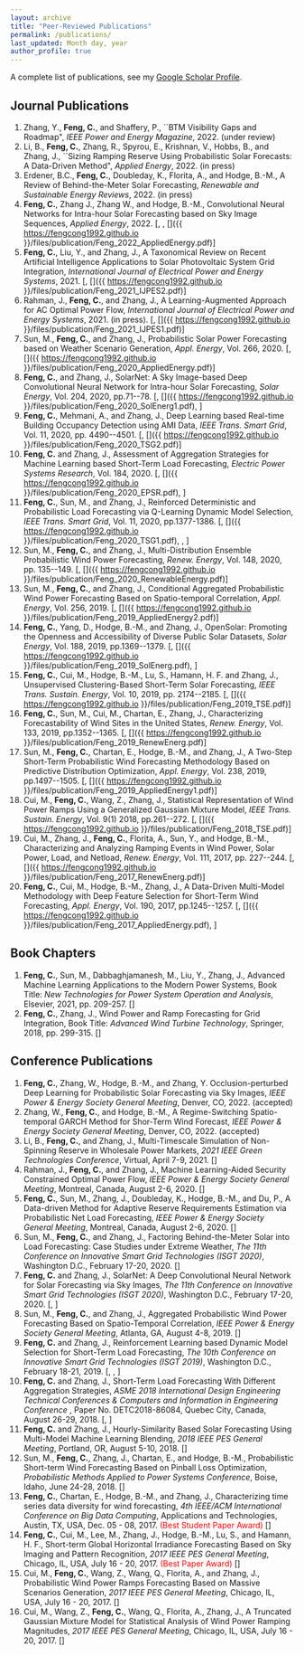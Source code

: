```yaml
---
layout: archive
title: "Peer-Reviewed Publications"
permalink: /publications/
last_updated: Month day, year
author_profile: true
---
```


A complete list of publications, see my [Google Scholar Profile](https://scholar.google.com/citations?user=pT_iWwoAAAAJ&hl=en). 


Journal Publications
------
1.  Zhang, Y., **Feng, C.**, and Shaffery, P., ``BTM Visibility Gaps and Roadmap", *IEEE Power and Energy Magazine*, 2022. (under review)
1.  Li, B., **Feng, C.**, Zhang, R., Spyrou, E., Krishnan, V., Hobbs, B., and Zhang, J., ``Sizing Ramping Reserve Using Probabilistic Solar Forecasts: A Data-Driven Method", *Applied Energy*, 2022. (in press)
1. Erdener, B.C., **Feng, C.**, Doubleday, K., Florita, A., and Hodge, B.-M., A Review of Behind-the-Meter Solar Forecasting, *Renewable and Sustainable Energy Reviews*, 2022. (in press)
1. **Feng, C.**, Zhang J., Zhang W., and Hodge, B.-M., Convolutional Neural Networks for Intra-hour Solar Forecasting based on Sky Image Sequences, *Applied Energy*, 2022. [<a href="https://www.sciencedirect.com/science/article/pii/S0306261921016639"><i class='fas fa-link'></i></a>, <a href="https://github.com/fengcong1992/SolarNet"><i class="fab fa-github"></i></a>, [<i class='fas fa-file-pdf'></i>]({{ https://fengcong1992.github.io }}/files/publication/Feng_2022_AppliedEnergy.pdf)]
1. **Feng, C.**, Liu, Y., and Zhang, J., A Taxonomical Review on Recent Artificial Intelligence Applications to Solar Photovoltaic System Grid Integration, *International Journal of Electrical Power and Energy Systems*, 2021. [<a href="https://www.sciencedirect.com/science/article/pii/S0142061521004154"><i class='fas fa-link'></i></a>, [<i class='fas fa-file-pdf'></i>]({{ https://fengcong1992.github.io }}/files/publication/Feng_2021_IJPES2.pdf)]
1. Rahman, J., **Feng, C.**, and Zhang, J., A Learning-Augmented Approach for AC Optimal Power Flow, *International Journal of Electrical Power and Energy Systems*, 2021. (in press). [<a href="https://www.sciencedirect.com/science/article/pii/S0142061521001484#!"><i class='fas fa-link'></i></a>, [<i class='fas fa-file-pdf'></i>]({{ https://fengcong1992.github.io }}/files/publication/Feng_2021_IJPES1.pdf)]
1. Sun, M., **Feng, C.**, and Zhang, J., Probabilistic Solar Power Forecasting based on Weather Scenario Generation, *Appl. Energy*, Vol. 266, 2020. [<a href="https://www.sciencedirect.com/science/article/pii/S0306261920303354"><i class='fas fa-link'></i></a>, [<i class='fas fa-file-pdf'></i>]({{ https://fengcong1992.github.io }}/files/publication/Feng_2020_AppliedEnergy.pdf)]
1. **Feng, C.**, and Zhang, J., SolarNet: A Sky Image-based Deep Convolutional Neural Network for Intra-hour Solar Forecasting, *Solar Energy*, Vol. 204, 2020, pp.71--78. [<a href="https://www.sciencedirect.com/science/article/abs/pii/S0038092X20303285"><i class='fas fa-link'></i></a>, [<i class='fas fa-file-pdf'></i>]({{ https://fengcong1992.github.io }}/files/publication/Feng_2020_SolEnerg1.pdf), <a href="https://github.com/fengcong1992/SolarNet"><i class="fab fa-github"></i></a>]
1. **Feng, C.**, Mehmani, A., and Zhang, J., Deep Learning based Real-time Building Occupancy Detection using AMI Data, *IEEE Trans. Smart Grid*, Vol. 11, 2020, pp. 4490--4501. [<a href="https://ieeexplore.ieee.org/document/9043691"><i class='fas fa-link'></i></a>, [<i class='fas fa-file-pdf'></i>]({{ https://fengcong1992.github.io }}/files/publication/Feng_2020_TSG2.pdf)]
1. **Feng, C.** and Zhang, J., Assessment of Aggregation Strategies for Machine Learning based Short-Term Load Forecasting, *Electric Power Systems Research*, Vol. 184, 2020. [<a href="https://www.sciencedirect.com/science/article/pii/S0378779620301103?casa_token=GQA_HMdnjCgAAAAA:R-zBB9xkzI5UojbQffdZU788afjVrccN2PazaC1-Skj9qIGq59TMHCXnR0-sBZudAu3Ud1C1MA"><i class='fas fa-link'></i></a>, [<i class='fas fa-file-pdf'></i>]({{ https://fengcong1992.github.io }}/files/publication/Feng_2020_EPSR.pdf), <a href="https://ieee-dataport.org/documents/short-term-load-forecasting-data-hierarchical-advanced-metering-infrastructure-and-weather"><i class='fas fa-database'></i></a>]
1.	 **Feng, C.**, Sun, M., and Zhang, J., Reinforced Deterministic and Probabilistic Load Forecasting via Q-Learning Dynamic Model Selection, *IEEE Trans. Smart Grid*, Vol. 11, 2020, pp.1377-1386. [<a href="https://ieeexplore.ieee.org/document/8813103"><i class='fas fa-link'></i></a>, [<i class='fas fa-file-pdf'></i>]({{ https://fengcong1992.github.io }}/files/publication/Feng_2020_TSG1.pdf), <a href="https://github.com/fengcong1992/QLearningForecast"><i class="fab fa-github"></i></a>, <a href="https://ieee-dataport.org/documents/short-term-load-forecasting-data-hierarchical-advanced-metering-infrastructure-and-weather"><i class='fas fa-database'></i></a>]
1.	 Sun, M., **Feng, C.**, and Zhang, J., Multi-Distribution Ensemble Probabilistic Wind Power Forecasting, *Renew. Energy*, Vol. 148, 2020, pp. 135--149. [<a href="https://www.sciencedirect.com/science/article/pii/S0960148119318397?casa_token=9whAql-Z-4cAAAAA:gUC8SNPuRTLr3rvkDfqQoUJbB0e0_hCKpRXgJbrc38jsjZE2TCzFKPZY6b_YWVoa-6KKW3FgMQ"><i class='fas fa-link'></i></a>, [<i class='fas fa-file-pdf'></i>]({{ https://fengcong1992.github.io }}/files/publication/Feng_2020_RenewableEnergy.pdf)]
1.	 Sun, M., **Feng, C.**, and Zhang, J., Conditional Aggregated Probabilistic Wind Power Forecasting Based on Spatio-temporal Correlation, *Appl. Energy*, Vol. 256, 2019. [<a href="https://www.sciencedirect.com/science/article/abs/pii/S0306261919315296"><i class='fas fa-link'></i></a>, [<i class='fas fa-file-pdf'></i>]({{ https://fengcong1992.github.io }}/files/publication/Feng_2019_AppliedEnergy2.pdf)]
1.	 **Feng, C.**, Yang, D., Hodge, B.-M., and Zhang, J., OpenSolar: Promoting the Openness and Accessibility of Diverse Public Solar Datasets, *Solar Energy*, Vol. 188, 2019, pp.1369--1379. [<a href="https://www.sciencedirect.com/science/article/abs/pii/S0038092X19306693"><i class='fas fa-link'></i></a>, [<i class='fas fa-file-pdf'></i>]({{ https://fengcong1992.github.io }}/files/publication/Feng_2019_SolEnerg.pdf), <a href="https://github.com/fengcong1992/OpenSolar"><i class="fab fa-github"></i></a>]
1.	 **Feng, C.**, Cui, M., Hodge, B.-M., Lu, S., Hamann, H. F. and Zhang, J., Unsupervised Clustering-Based Short-Term Solar Forecasting, *IEEE Trans. Sustain. Energy*, Vol. 10, 2019, pp. 2174--2185. [<a href="https://ieeexplore.ieee.org/document/8536427"><i class='fas fa-link'></i></a>, [<i class='fas fa-file-pdf'></i>]({{ https://fengcong1992.github.io }}/files/publication/Feng_2019_TSE.pdf)]
1.	 **Feng, C.**, Sun, M., Cui, M., Chartan, E., Zhang, J., Characterizing Forecastability of Wind Sites in the United States,  *Renew. Energy*, Vol. 133, 2019, pp.1352--1365. [<a href="https://www.sciencedirect.com/science/article/pii/S0960148118310358?casa_token=xASc24daRjgAAAAA:Aq1pKwKKoMDjuWTPyguaz9tCtXNOmgNhHYzprauDV72ERgS0SqW-TQByLXtPwlcM52foJDeFsg"><i class='fas fa-link'></i></a>, [<i class='fas fa-file-pdf'></i>]({{ https://fengcong1992.github.io }}/files/publication/Feng_2019_RenewEnerg.pdf)]
1.	 Sun, M., **Feng, C.**, Chartan, E., Hodge, B.-M., and Zhang, J., A Two-Step Short-Term Probabilistic Wind Forecasting Methodology Based on Predictive Distribution Optimization, *Appl. Energy*, Vol. 238, 2019, pp.1497--1505. [<a href="https://www.sciencedirect.com/science/article/abs/pii/S0306261919301692"><i class='fas fa-link'></i></a>, [<i class='fas fa-file-pdf'></i>]({{ https://fengcong1992.github.io }}/files/publication/Feng_2019_AppliedEnergy1.pdf)]
1.	 Cui, M., **Feng, C.**, Wang, Z., Zhang, J., Statistical Representation of Wind Power Ramps Using a Generalized Gaussian Mixture Model, *IEEE Trans. Sustain. Energy*, Vol. 9(1) 2018, pp.261--272. [<a href="https://ieeexplore.ieee.org/document/7981390"><i class='fas fa-link'></i></a>, [<i class='fas fa-file-pdf'></i>]({{ https://fengcong1992.github.io }}/files/publication/Feng_2018_TSE.pdf)]
1.	 Cui, M., Zhang, J., **Feng, C.**, Florita, A., Sun, Y., and Hodge, B.-M., Characterizing and Analyzing Ramping Events in Wind Power, Solar Power, Load, and Netload, *Renew. Energy*, Vol. 111, 2017, pp. 227--244. [<a href="https://www.sciencedirect.com/science/article/abs/pii/S0960148117302975"><i class='fas fa-link'></i></a>, [<i class='fas fa-file-pdf'></i>]({{ https://fengcong1992.github.io }}/files/publication/Feng_2017_RenewEnerg.pdf)]
1.	**Feng, C.**, Cui, M., Hodge, B.-M., Zhang, J., A Data-Driven Multi-Model Methodology with Deep Feature Selection for Short-Term Wind Forecasting, *Appl. Energy*, Vol. 190, 2017, pp.1245--1257. [<a href="https://www.sciencedirect.com/science/article/pii/S0306261917300508"><i class='fas fa-link'></i></a>, [<i class='fas fa-file-pdf'></i>]({{ https://fengcong1992.github.io }}/files/publication/Feng_2017_AppliedEnergy.pdf), <a href="https://github.com/UTD-DOES/M3"><i class="fab fa-github"></i></a>]
	
Book Chapters
------
1. **Feng, C.**, Sun, M., Dabbaghjamanesh, M., Liu, Y., Zhang, J., Advanced Machine Learning Applications to the Modern Power Systems, Book Title: *New Technologies for Power System Operation and Analysis*, Elsevier, 2021, pp. 209-257. [<a href="https://www.sciencedirect.com/science/article/pii/B9780128201688000079"><i class='fas fa-link'></i></a>]
1. **Feng, C.**, Zhang, J., Wind Power and Ramp Forecasting for Grid Integration, Book Title: *Advanced Wind Turbine Technology*, Springer, 2018, pp. 299-315. [<a href="https://www.springerprofessional.de/en/wind-power-and-ramp-forecasting-for-grid-integration/15743392"><i class='fas fa-link'></i></a>]

Conference Publications
------
1. **Feng, C.**, Zhang, W.,  Hodge, B.-M., and Zhang, Y. Occlusion-perturbed Deep Learning for Probabilistic Solar Forecasting via Sky Images, *IEEE Power \& Energy Society General Meeting*, Denver, CO, 2022. (accepted)  
1. Zhang, W., **Feng, C.**, and Hodge, B.-M., A Regime-Switching Spatio-temporal GARCH Method for Shor-Term Wind Forecast, *IEEE Power & Energy Society General Meeting*, Denver, CO, 2022. (accepted)  
1. Li, B., **Feng, C.**, and Zhang, J., Multi-Timescale Simulation of Non-Spinning Reserve in Wholesale Power Markets, *2021 IEEE Green Technologies Conference*, Virtual, April 7-9, 2021. [<a href="https://ieeexplore.ieee.org/document/9458538"><i class='fas fa-link'></i></a>] 
1. Rahman, J., **Feng, C.**, and Zhang, J., Machine Learning-Aided Security Constrained Optimal Power Flow, *IEEE Power & Energy Society General Meeting*, Montreal, Canada, August 2-6, 2020. [<a href="https://ieeexplore.ieee.org/abstract/document/9281941"><i class='fas fa-link'></i></a>]  
1. **Feng, C.**, Sun, M., Zhang, J., Doubleday, K., Hodge, B.-M., and Du, P., A Data-driven Method for Adaptive Reserve Requirements Estimation via Probabilistic Net Load Forecasting, *IEEE Power & Energy Society General Meeting*, Montreal, Canada, August 2-6, 2020. [<a href="https://ieeexplore.ieee.org/document/9282155"><i class='fas fa-link'></i></a>]
1.	Sun, M., **Feng, C.**, and Zhang, J., Factoring Behind-the-Meter Solar into Load Forecasting: Case Studies under Extreme Weather, *The 11th Conference on Innovative Smart Grid Technologies (ISGT 2020)*, Washington D.C., February 17-20, 2020. [<a href="https://ieeexplore.ieee.org/abstract/document/9087791/"><i class='fas fa-link'></i></a>]
1. **Feng, C.** and Zhang, J., SolarNet: A Deep Convolutional Neural Network for Solar Forecasting via Sky Images, *The 11th Conference on Innovative Smart Grid Technologies (ISGT 2020)*, Washington D.C., February 17-20, 2020. [<a href="https://ieeexplore.ieee.org/document/9087703"><i class='fas fa-link'></i></a>, <a href="https://github.com/fengcong1992/SolarNet"><i class="fab fa-github"></i></a>]
1. Sun, M., **Feng, C.**,  and Zhang, J., Aggregated Probabilistic Wind Power Forecasting Based on Spatio-Temporal Correlation, *IEEE Power & Energy Society General Meeting*, Atlanta, GA, August 4-8, 2019. [<a href="https://ieeexplore.ieee.org/document/8973912"><i class='fas fa-link'></i></a>]
1. **Feng, C.** and Zhang, J., Reinforcement Learning based Dynamic Model Selection for Short-Term Load Forecasting, *The 10th Conference on Innovative Smart Grid Technologies (ISGT 2019)*, Washington D.C., February 18-21, 2019. [<a href="https://ieeexplore.ieee.org/abstract/document/8791671/?casa_token=78XnFr6yKH8AAAAA:Q0UKf_plNRuc2jmVK9AhzQCuDSD08yFJSX9JG7ytMTLXcUAivIviLHI4nztpQyDJEQINSt94ag"><i class='fas fa-link'></i></a>, <a href="https://github.com/fengcong1992/QLearningForecast"><i class="fab fa-github"></i></a>, <a href="https://ieee-dataport.org/documents/short-term-load-forecasting-data-hierarchical-advanced-metering-infrastructure-and-weather"><i class='fas fa-database'></i></a>]
1. **Feng, C.** and Zhang, J., Short-Term Load Forecasting With Different Aggregation Strategies, *ASME 2018 International Design Engineering Technical Conferences & Computers and Information in Engineering Conference* , Paper No. DETC2018-86084, Quebec City, Canada, August 26-29, 2018. [<a href="https://asmedigitalcollection.asme.org/IDETC-CIE/proceedings-abstract/IDETC-CIE2018/51753/V02AT03A019/273556"><i class='fas fa-link'></i></a>, <a href="https://ieee-dataport.org/documents/short-term-load-forecasting-data-hierarchical-advanced-metering-infrastructure-and-weather"><i class='fas fa-database'></i></a>]
1. **Feng, C.**  and Zhang, J., Hourly-Similarity Based Solar Forecasting Using Multi-Model Machine Learning Blending, *2018 IEEE PES General Meeting*, Portland, OR, August 5-10, 2018. [<a href="https://ieeexplore.ieee.org/document/8586091"><i class='fas fa-link'></i></a>]
1. Sun, M., **Feng, C.**,  Zhang, J., Chartan, E., and Hodge, B.-M., Probabilistic Short-term Wind Forecasting Based on Pinball Loss Optimization, *Probabilistic Methods Applied to Power Systems Conference*, Boise, Idaho, June 24-28, 2018. [<a href="https://ieeexplore.ieee.org/document/8440347"><i class='fas fa-link'></i></a>]
1. **Feng, C.**, Chartan, E., Hodge, B.-M., and Zhang, J., Characterizing time series data diversity for wind forecasting, *4th IEEE/ACM International Conference on Big Data Computing*, Applications and Technologies, Austin, TX, USA, Dec. 05 - 08, 2017. <span style="color:red">(Best Student Paper Award)</span> [<a href="https://dl.acm.org/doi/10.1145/3148055.3148065"><i class='fas fa-link'></i></a>]
1. **Feng, C.**, Cui, M., Lee, M., Zhang, J., Hodge, B.-M., Lu, S., and Hamann, H. F., Short-term Global Horizontal Irradiance Forecasting Based on Sky Imaging and Pattern Recognition, *2017 IEEE PES General Meeting*, Chicago, IL, USA, July 16 - 20, 2017. <span style="color:red">(Best Paper Award)</span> [<a href="https://ieeexplore.ieee.org/document/8274480"><i class='fas fa-link'></i></a>]
1. Cui, M., **Feng, C.**, Wang, Z., Wang, Q., Florita, A., and Zhang, J., Probabilistic Wind Power Ramps Forecasting Based on Massive Scenarios Generation, *2017 IEEE PES General Meeting*, Chicago, IL, USA, July 16 - 20, 2017. [<a href="https://ieeexplore.ieee.org/document/8274394"><i class='fas fa-link'></i></a>]
1. Cui, M., Wang, Z., **Feng, C.**, Wang, Q., Florita, A., Zhang, J., A Truncated Gaussian Mixture Model for Statistical Analysis of Wind Power Ramping Magnitudes, *2017 IEEE PES General Meeting*, Chicago, IL, USA, July 16 - 20, 2017. [<a href="https://ieeexplore.ieee.org/abstract/document/8274558"><i class='fas fa-link'></i></a>]

